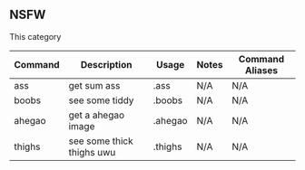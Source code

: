 ## **NSFW**
This category 

|   Command | Description   | Usage   | Notes | Command Aliases
| ------------ | ------------ | ------------ | ------------ |  ------------ | 
| ass | get sum ass | .ass | N/A | N/A
| boobs | see some tiddy | .boobs | N/A | N/A
| ahegao | get a ahegao image | .ahegao | N/A | N/A
| thighs | see some thick thighs uwu | .thighs | N/A | N/A
